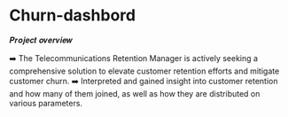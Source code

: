 # Churn-dashbord


𝑷𝒓𝒐𝒋𝒆𝒄𝒕 𝒐𝒗𝒆𝒓𝒗𝒊𝒆𝒘

➡️ The Telecommunications Retention Manager is actively seeking a comprehensive solution to elevate customer retention efforts and mitigate customer churn.
➡️ Interpreted and gained insight into customer retention and how many of them joined, as well as how they are distributed on various parameters.
